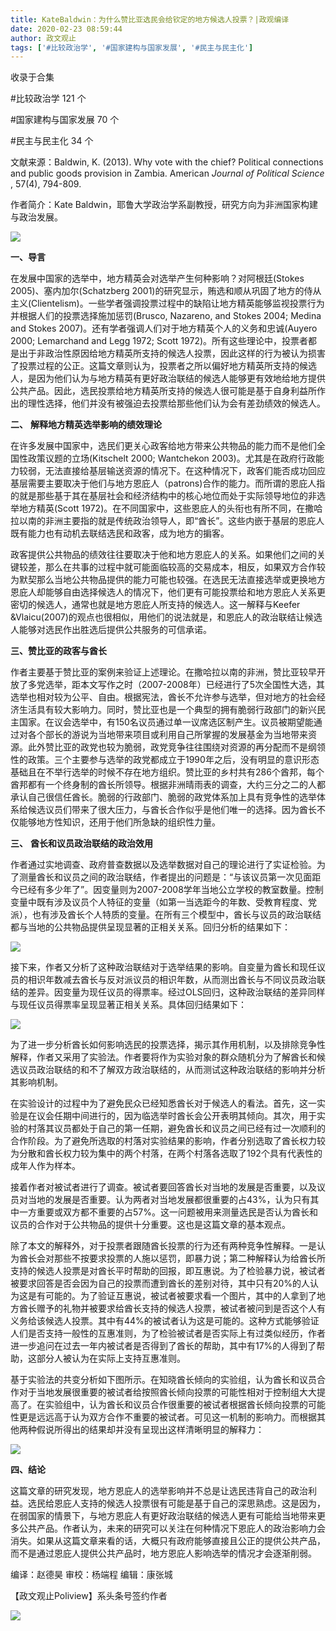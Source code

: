 ```yaml
---
title: KateBaldwin：为什么赞比亚选民会给钦定的地方候选人投票？|政观编译
date: 2020-02-23 08:59:44
author: 政文观止
tags: ['#比较政治学', '#国家建构与国家发展', '#民主与民主化']
---
```



收录于合集

#比较政治学 121 个

#国家建构与国家发展 70 个

#民主与民主化 34 个

文献来源：Baldwin, K. (2013). Why vote with the chief? Political connections and
public goods provision in Zambia. American _Journal of Political Science_ ,
57(4), 794-809.

  

作者简介：Kate Baldwin，耶鲁大学政治学系副教授，研究方向为非洲国家构建与政治发展。

  

![](/images/337/2.jpeg)

  

  
  

  

  

  

 **一、导言**

  

在发展中国家的选举中，地方精英会对选举产生何种影响？对阿根廷(Stokes 2005)、塞内加尔(Schatzberg
2001)的研究显示，贿选和顺从巩固了地方的侍从主义(Clientelism)。一些学者强调投票过程中的缺陷让地方精英能够监视投票行为并根据人们的投票选择施加惩罚(Brusco,
Nazareno, and Stokes 2004; Medina and Stokes
2007)。还有学者强调人们对于地方精英个人的义务和忠诚(Auyero 2000; Lemarchand and Legg 1972; Scott
1972)。所有这些理论中，投票者都是出于非政治性原因给地方精英所支持的候选人投票，因此这样的行为被认为损害了投票过程的公正。这篇文章则认为，投票者之所以偏好地方精英所支持的候选人，是因为他们认为与地方精英有更好政治联结的候选人能够更有效地给地方提供公共产品。因此，选民投票给地方精英所支持的候选人很可能是基于自身利益所作出的理性选择，他们并没有被强迫去投票给那些他们认为会有差劲绩效的候选人。

  

  

 **二、** **解释地方精英选举影响的绩效理论**

  

在许多发展中国家中，选民们更关心政客给地方带来公共物品的能力而不是他们全国性政策议题的立场(Kitschelt 2000; Wantchekon
2003)。尤其是在政府行政能力较弱，无法直接给基层输送资源的情况下。在这种情况下，政客们能否成功回应基层需要主要取决于他们与地方恩庇人（patrons)合作的能力。而所谓的恩庇人指的就是那些基于其在基层社会和经济结构中的核心地位而处于实际领导地位的非选举地方精英(Scott
1972)。在不同国家中，这些恩庇人的头衔也有所不同，在撒哈拉以南的非洲主要指的就是传统政治领导人，即“酋长”。这些内嵌于基层的恩庇人既有能力也有动机去联结选民和政客，成为地方的掮客。

  

政客提供公共物品的绩效往往要取决于他和地方恩庇人的关系。如果他们之间的关键较差，那么在共事的过程中就可能面临较高的交易成本，相反，如果双方合作较为默契那么当地公共物品提供的能力可能也较强。在选民无法直接选举或更换地方恩庇人却能够自由选择候选人的情况下，他们更有可能投票给和地方恩庇人关系更密切的候选人，通常也就是地方恩庇人所支持的候选人。这一解释与Keefer
&Vlaicu(2007)的观点也很相似，用他们的说法就是，和恩庇人的政治联结让候选人能够对选民作出胜选后提供公共服务的可信承诺。

  

  

 **三、赞比亚的政客与酋长**

  

作者主要基于赞比亚的案例来验证上述理论。在撒哈拉以南的非洲，赞比亚较早开放了多党选举，距本文写作之时（2007-2008年）已经进行了5次全国性大选，其选举也相对较为公平、自由。根据宪法，酋长不允许参与选举，但对地方的社会经济生活具有较大影响力。同时，赞比亚也是一个典型的拥有脆弱行政部门的新兴民主国家。在议会选举中，有150名议员通过单一议席选区制产生。议员被期望能通过对各个部长的游说为当地带来项目或利用自己所掌握的发展基金为当地带来资源。此外赞比亚的政党也较为脆弱，政党竞争往往围绕对资源的再分配而不是纲领性的政策。三个主要参与选举的政党都成立于1990年之后，没有明显的意识形态基础且在不举行选举的时候不存在地方组织。赞比亚的乡村共有286个酋邦，每个酋邦都有一个终身制的酋长所领导。根据非洲晴雨表的调查，大约三分之二的人都承认自己很信任酋长。脆弱的行政部门、脆弱的政党体系加上具有竞争性的选举体系给候选议员们带来了很大压力，与酋长合作似乎是他们唯一的选择。因为酋长不仅能够地方性知识，还用于他们所急缺的组织性力量。  

  

  

 **三、** **酋长和议员政治联结的政治效用**

  

作者通过实地调查、政府普查数据以及选举数据对自己的理论进行了实证检验。为了测量酋长和议员之间的政治联结，作者提出的问题是：“与该议员第一次见面距今已经有多少年了”。因变量则为2007-2008学年当地公立学校的教室数量。控制变量中既有涉及议员个人特征的变量（如第一当选距今的年数、受教育程度、党派），也有涉及酋长个人特质的变量。在所有三个模型中，酋长与议员的政治联结都与当地的公共物品提供呈现显著的正相关关系。回归分析的结果如下：

![](/images/337/3.jpeg)

接下来，作者又分析了这种政治联结对于选举结果的影响。自变量为酋长和现任议员的相识年数减去酋长与反对派议员的相识年数，从而测出酋长与不同议员政治联结的差异。因变量为现任议员的得票率。经过OLS回归，这种政治联结的差异同样与现任议员得票率呈现显著正相关关系。具体回归结果如下：

![](/images/337/4.png)

为了进一步分析酋长如何影响选民的投票选择，揭示其作用机制，以及排除竞争性解释，作者又采用了实验法。作者要将作为实验对象的群众随机分为了解酋长和候选议员政治联结的和不了解双方政治联结的，从而测试这种政治联结的影响并分析其影响机制。

  

在实验设计的过程中为了避免民众已经知悉酋长对于候选人的看法。首先，这一实验是在议会任期中间进行的，因为临选举时酋长会公开表明其倾向。其次，用于实验的村落其议员都处于自己的第一任期，避免酋长和议员之间已经有过一次顺利的合作阶段。为了避免所选取的村落对实验结果的影响，作者分别选取了酋长权力较为分散和酋长权力较为集中的两个村落，在两个村落各选取了192个具有代表性的成年人作为样本。

  

接着作者对被试者进行了调查。被试者要回答酋长对当地的发展是否重要，以及议员对当地的发展是否重要。认为两者对当地发展都很重要的占43%，认为只有其中一方重要或双方都不重要的占57%。这一问题被用来测量选民是否认为酋长和议员的合作对于公共物品的提供十分重要。这也是这篇文章的基本观点。

  

除了本文的解释外，对于投票者跟随酋长投票的行为还有两种竞争性解释。一是认为酋长会对那些不按要求投票的人施以惩罚，即暴力说；第二种解释认为给酋长所支持的候选人投票是对酋长平时帮助的回报，即互惠说。为了检验暴力说，被试者被要求回答是否会因为自己的投票而遭到酋长的差别对待，其中只有20%的人认为这是有可能的。为了验证互惠说，被试者被要求看一个图片，其中的人拿到了地方酋长赠予的礼物并被要求给酋长支持的候选人投票，被试者被问到是否这个人有义务给该候选人投票。其中有44%的被试者认为这是可能的。这种方式能够验证人们是否支持一般性的互惠准则，为了检验被试者是否实际上有过类似经历，作者进一步追问在过去一年内被试者是否得到了酋长的帮助，其中有17%的人得到了帮助，这部分人被认为在实际上支持互惠准则。

  

基于实验法的共变分析如下图所示。在知晓酋长倾向的实验组，认为酋长和议员合作对于当地发展很重要的被试者给按照酋长倾向投票的可能性相对于控制组大大提高了。在实验组中，认为酋长和议员合作很重要的被试者根据酋长倾向投票的可能性更是远远高于认为双方合作不重要的被试者。可见这一机制的影响力。而根据其他两种假说所得出的结果却并没有呈现出这样清晰明显的解释力：

![](/images/337/5.png)

  

  

 **四、结论**

  

这篇文章的研究发现，地方恩庇人的选举影响并不总是让选民违背自己的政治利益。选民给恩庇人支持的候选人投票很有可能是基于自己的深思熟虑。这是因为，在弱国家的情景下，与地方恩庇人有更好政治联结的候选人更有可能给当地带来更多公共产品。作者认为，未来的研究可以关注在何种情况下恩庇人的政治影响力会消失。如果从这篇文章来看的话，大概只有政府能够直接且公正的提供公共产品，而不是通过恩庇人提供公共产品时，地方恩庇人影响选举的情况才会逐渐削弱。

  

编译：赵德昊 审校：杨端程 编辑：康张城

【政文观止Poliview】系头条号签约作者

  

![](/images/337/6.jpeg)

  

